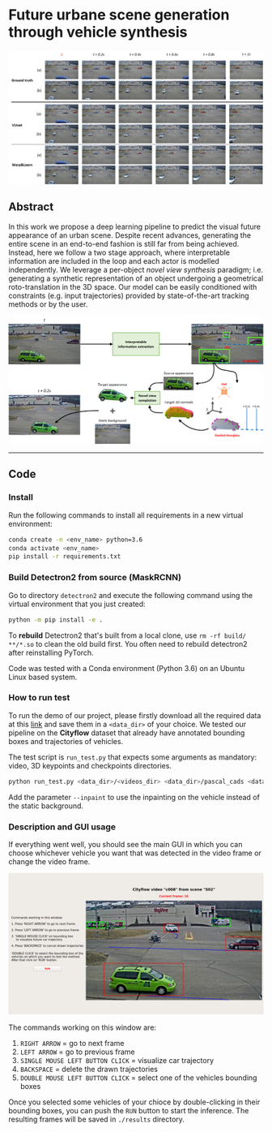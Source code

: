 # Future urbane scene generation through vehicle synthesis

<p align="center">
  <img src="imgs/sequence.png"/ alt="Sequence result example">
</p>

## Abstract

In this work we propose a deep learning pipeline to predict 
the visual future appearance of an urban scene. Despite 
recent advances, generating the entire scene in an 
end-to-end fashion is still far from being achieved. 
Instead, here we follow a two stage approach, where 
interpretable information are included in the loop and 
each actor is modelled independently. We leverage a 
per-object *novel view synthesis* paradigm; i.e. 
generating a synthetic representation of an object 
undergoing a geometrical roto-translation in the 3D space. 
Our model can be easily conditioned with constraints (e.g. 
input trajectories) provided by state-of-the-art tracking 
methods or by the user.

<p align="center">
  <img src="imgs/model.png"/ alt="Multi stage pipeline">
</p>

---

## Code

### Install

Run the following commands to install all requirements in a 
new virtual environment:

```bash
conda create -n <env_name> python=3.6
conda activate <env_name>
pip install -r requirements.txt
```

### Build Detectron2 from source (MaskRCNN)
Go to directory `detectron2` and execute the following 
command using the virtual environment that you just 
created:

```bash
python -m pip install -e .
```

To **rebuild** Detectron2 that's built from a local clone, 
use `rm -rf build/ **/*.so` to clean the old build first. 
You often need to rebuild detectron2 after reinstalling 
PyTorch.

Code was tested with a Conda environment (Python 3.6) on 
an Ubuntu Linux based system.

### How to run test

To run the demo of our project, please firstly download all 
the required data at this [link](https://drive.google.com/open?id=1jZ5KwrIFY78vURmI-3ceHRZtk3CPQhot) 
and save them in a `<data_dir>` of your choice. We tested 
our pipeline on the **Cityflow** dataset that already have 
annotated bounding boxes and trajectories of vehicles.

The test script is `run_test.py` that expects some 
arguments as mandatory: video, 3D keypoints and checkpoints 
directories.

```bash
python run_test.py <data_dir>/<videos_dir> <data_dir>/pascal_cads <data_dir>/checkpoints --det_mode ssd512|yolo3|mask_rcnn --track_mode tc|deepsort|moana --bbox_scale 1.15 --device cpu|cuda
```

Add the parameter `--inpaint` to use the inpainting on the 
vehicle instead of the static background.

### Description and GUI usage

If everything went well, you should see the main GUI in 
which you can choose whichever vehicle you want that 
was detected in the video frame or change the video frame.

<p align="center">
  <img src="imgs/gui.png"/ alt="GUI window">
</p>

The commands working on this window are:
1) `RIGHT ARROW` = go to next frame
2) `LEFT ARROW` = go to previous frame
3) `SINGLE MOUSE LEFT BUTTON CLICK` = visualize car 
trajectory
4) `BACKSPACE` = delete the drawn trajectories
5) `DOUBLE MOUSE LEFT BUTTON CLICK` = select one of the 
vehicles bounding boxes

Once you selected some vehicles of your chioce by 
double-clicking in their bounding boxes, you can push the 
`RUN` button to start the inference. The resulting frames 
will be saved in `./results` directory.
